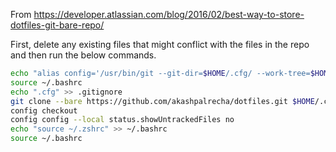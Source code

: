 From https://developer.atlassian.com/blog/2016/02/best-way-to-store-dotfiles-git-bare-repo/

First, delete any existing files that might conflict with the files in the repo and then run the below commands.

```bash
echo "alias config='/usr/bin/git --git-dir=$HOME/.cfg/ --work-tree=$HOME'" >> ~/.bashrc
source ~/.bashrc
echo ".cfg" >> .gitignore
git clone --bare https://github.com/akashpalrecha/dotfiles.git $HOME/.cfg
config checkout
config config --local status.showUntrackedFiles no
echo "source ~/.zshrc" >> ~/.bashrc
source ~/.bashrc
```
